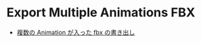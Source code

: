 # Export Multiple Animations FBX
- [複数の Animation が入った fbx の書き出し](https://scrapbox.io/hounotes/複数の_Animation_が入った_fbx_の書き出し)